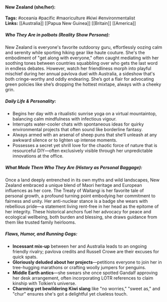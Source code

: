 #### New Zealand (she/her):  
**Tags:** #oceania #pacific #maoriculture #kiwi #environmentalist  
**Links:** [[Australia]] [[Papua New Guinea]] [[Britain]] [[America]]

##### Who They Are in *polbots* (Reality Show Persona):  
New Zealand is everyone's favorite outdoorsy guru, effortlessly oozing calm and serenity while sporting hiking gear like haute couture. She's the embodiment of "get along with everyone," often caught mediating with her soothing tones between countries squabbling over who gets the last word in endless debates. However, watch her friendliness morph into playful mischief during her annual pavlova duel with Australia, a sideshow that's both cringe-worthy and oddly endearing. She’s got a flair for advocating green policies like she’s dropping the hottest mixtape, always with a cheeky grin.  

##### Daily Life & Personality:  
- Begins her day with a ritualistic sunrise yoga on a virtual mountaintop, balancing calm mindfulness with infectious vigour.  
- Interrupts water-cooler chats with spontaneous ideas for quirky environmental projects that often sound like borderline fantasy.  
- Always armed with an arsenal of sheep puns that she’ll unleash at any awkward silence or to lighten up intense moments.  
- Possesses a secret yet shrill love for the chaotic force of nature that is resourceful DIY—often exclusively visible through her unpredictable innovations at the office.  

##### What Made Them Who They Are (History as Personal Baggage):  
Once a land deeply entrenched in its own myths and wild landscapes, New Zealand embraced a unique blend of Maori heritage and European influences as her core. The Treaty of Waitangi is her favorite tale of personal growth, a profound turning point embodying her commitment to fairness and unity. Her anti-nuclear stance is a badge she wears with rebellious pride—a statement living rent-free in her head as the epitome of her integrity. These historical anchors fuel her advocacy for peace and ecological wellbeing, both burden and blessing, she draws guidance from them like trusted family heirlooms.  

##### Flaws, Humor, and Running Gags:  
- **Incessant mix-up** between her and Australia leads to an ongoing friendly rivalry; pavlova credits and Russell Crowe are their excuses for quick spats.  
- **Gloriously deluded about her projects**—petitions everyone to join her in tree-hugging marathons or crafting woolly jumpers for penguins.  
- **Middle Earth antics**—she swears she once spotted Gandalf approving her desk arrangement, often incorporating LOTR references to claim kinship with Tolkien’s universe.  
- **Charming yet bewildering Kiwi slang** like "no worries," "sweet as," and "chur" ensures she's got a delightful yet clueless touch.
